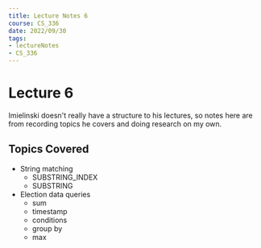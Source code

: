 ```yaml
---
title: Lecture Notes 6
course: CS_336
date: 2022/09/30
tags: 
- lectureNotes
- CS_336
---
```


# Lecture 6
Imielinski doesn't really have a structure to his lectures, so notes here are from recording topics he covers and doing research on my own.

## Topics Covered
- String matching
	- SUBSTRING_INDEX
	- SUBSTRING
- Election data queries
	- sum
	- timestamp
	- conditions
	- group by
	- max
